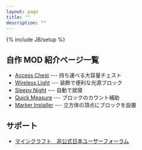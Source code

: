 ```yaml
---
layout: page
title: ""
description: ""
---
```

{% include JB/setup %}

自作 MOD 紹介ページ一覧
-----------------------

- [Access Chest](./AccessChest/) --- 持ち運べる大容量チェスト
- [Wireless Light](./WirelessLight/) --- 装飾で便利な光源ブロック
- [Sleepy Night](./SleepyNight/) --- 自動で就寝
- [Quick Measure](./QuickMeasure/) --- ブロックのカウント補助
- [Marker Installer](./MarkerInstaller/) --- 立方体の頂点にブロックを設置


サポート
--------

- [マインクラフト　非公式日本ユーザーフォーラム](http://forum.minecraftuser.jp/viewtopic.php?f=13&t=4123)

